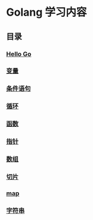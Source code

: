 # Golang 学习内容

## 目录

### [Hello Go](./basic/hello.go)

### [变量](./variables/main.go)

### [条件语句](./branch/main.go)

### [循环](./loop/main.go)

### [函数](./function/main.go)

### [指针](./point/main.go)

### [数组](./arrays/main.go)

### [切片](./slice/main.go)

### [map](./map/main.go)

### [字符串](./strings/main.go)
